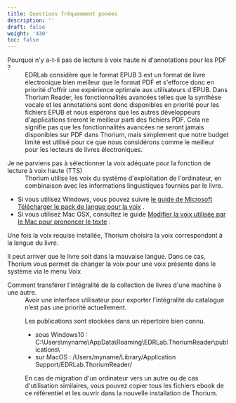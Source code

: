 ```yaml
---
title: Questions fréquemment posées
description: ''
draft: false
weight: '430'
toc: false
---
```


  <dl>
    <dt id="PDFsupport">Pourquoi n'y a-t-il pas de lecture à voix haute ni d'annotations pour les PDF ?     </dt>
    <dd>EDRLab considère que le format EPUB 3 est un format de livre électronique bien meilleur que le format PDF et s'efforce donc en priorité d'offrir une expérience optimale aux utilisateurs d'EPUB. Dans Thorium Reader, les fonctionnalités avancées telles que la synthèse vocale et les annotations sont donc disponibles en priorité pour les fichiers EPUB et nous espérons que les autres développeurs d'applications tireront le meilleur parti des fichiers PDF. Cela ne signifie pas que les fonctionnalités avancées ne seront jamais disponibles sur PDF dans Thorium, mais simplement que notre budget limité est utilisé pour ce que nous considérons comme le meilleur pour les lecteurs de livres électroniques.     </dd>
  </dl>


  <dl>
    <dt id="TTSvoices">Je ne parviens pas à sélectionner la voix adéquate pour la fonction de lecture à voix haute (TTS)</dt>
    <dd>Thorium utilise les voix du système d'exploitation de l'ordinateur, en combinaison avec les informations linguistiques fournies par le livre. </dd>
</dl>

- Si vous utilisez Windows, vous pouvez suivre [le guide de Microsoft Télécharger le pack de langue pour la voix](https://support.microsoft.com/en-us/windows/download-language-pack-for-speech-24d06ef3-ca09-ddcc-70a0-63606fd16394) .
- Si vous utilisez Mac OSX, consultez le guide [Modifier la voix utilisée par le Mac pour prononcer le texte](https://support.apple.com/guide/mac-help/change-the-voice-your-mac-uses-to-speak-text-mchlp2290/mac) .

Une fois la voix requise installée, Thorium choisira la voix correspondant à la langue du livre.

Il peut arriver que le livre soit dans la mauvaise langue. Dans ce cas, Thorium vous permet de changer la voix pour une voix présente dans le système via le menu Voix

  

  <dl>
    <dt id="localStorage">Comment transférer l'intégralité de la collection de livres d'une machine à une autre.</dt>
    <dd>
Avoir une interface utilisateur pour exporter l’intégralité du catalogue n’est pas une priorité actuellement. 

Les publications sont stockées dans un répertoire bien connu. 
  * sous Windows10 : C:\Users\myname\AppData\Roaming\EDRLab.ThoriumReader\publications\
  * sur MacOS : /Users/myname/Library/Application Support/EDRLab.ThoriumReader/

En cas de migration d'un ordinateur vers un autre ou de cas d'utilisation similaires, vous pouvez copier tous les fichiers ebook de ce référentiel et les ouvrir dans la nouvelle installation de Thorium.

  </dd>
  </dl>